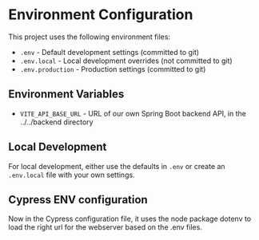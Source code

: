# Environment Configuration

This project uses the following environment files:

- `.env` - Default development settings (committed to git)
- `.env.local` - Local development overrides (not committed to git)
- `.env.production` - Production settings (committed to git)

## Environment Variables

- `VITE_API_BASE_URL` - URL of our own Spring Boot backend API, in the ../../backend directory

## Local Development

For local development, either use the defaults in `.env` or create an `.env.local` file with your own settings.

## Cypress ENV configuration
Now in the Cypress configuration file, it uses the node package dotenv to load the right url for the webserver based on the .env files. 
